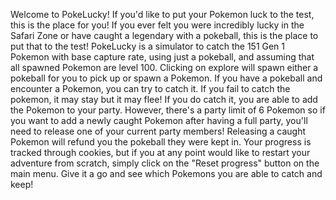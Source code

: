 Welcome to PokeLucky! 
If you'd like to put your Pokemon luck to the test, this is the place for you! If you ever felt you were incredibly lucky in the Safari Zone or have caught a legendary with a pokeball, this is the place to put that to the test!
PokeLucky is a simulator to catch the 151 Gen 1 Pokemon with base capture rate, using just a pokeball, and assuming that all spawned Pokemon are level 100. 
Clicking on explore will spawn either a pokeball for you to pick up or spawn a Pokemon. If you have a pokeball and encounter a Pokemon, you can try to catch it. If you fail to catch the pokemon, it may stay but it may flee! If you do catch it, you are able to add the Pokemon to your party. However, there's a party limit of 6 Pokemon so if you want to add a newly caught Pokemon after having a full party, you'll need to release one of your current party members! Releasing a caught Pokemon will refund you the pokeball they were kept in. 
Your progress is tracked through cookies, but if you at any point would like to restart your adventure from scratch, simply click on the "Reset progress" button on the main menu.
Give it a go and see which Pokemons you are able to catch and keep!
